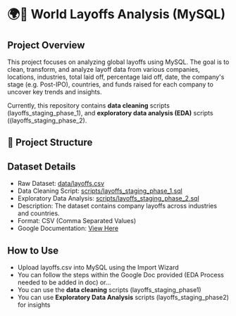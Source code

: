 # 🌍💼 World Layoffs Analysis (MySQL)

## Project Overview
This project focuses on analyzing global layoffs using MySQL. The goal is to clean, transform, and analyze layoff data from various companies, locations, industries, total laid off, percentage laid off, date, the company's stage (e.g. Post-IPO), countries, and funds raised for each company to uncover key trends and insights.

Currently, this repository contains **data cleaning** scripts (layoffs_staging_phase_1), and **exploratory data analysis (EDA)** scripts ((layoffs_staging_phase_2).

## 📂 Project Structure

## Dataset Details
* Raw Dataset: [data/layoffs.csv](data/layoffs.csv)
* Data Cleaning Script: [scripts/layoffs_staging_phase_1.sql](scripts/layoffs_staging_phase_1.sql)
* Exploratory Data Analysis: [scripts/layoffs_staging_phase_2.sql](scripts/layoffs_staging_phase_2.sql)
* Description: The dataset contains company layoffs across industries and countries.
* Format: CSV (Comma Separated Values)
* Google Documentation: [View Here](https://docs.google.com/document/d/13mHpJzuJylJ9X909F7GmN8Fgl_uKqgYVHar-kHUMkNw/edit?usp=sharing)

## How to Use
* Upload layoffs.csv into MySQL using the Import Wizard
* You can follow the steps within the Google Doc provided (EDA Process needed to be added in doc) or...
* You can use the **data cleaning** scripts (layoffs_staging_phase1)
* You can use **Exploratory Data Analysis** scripts (layoffs_staging_phase2) for insights
